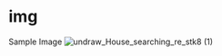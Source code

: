 # img
Sample Image
![undraw_House_searching_re_stk8 (1)](https://user-images.githubusercontent.com/53443872/123057141-3ef42c00-d425-11eb-9f83-bda7a674926b.png)
